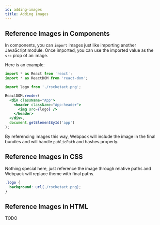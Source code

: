 ```yaml
---
id: adding-images
title: Adding Images
---
```


## Reference Images in Components

In components, you can `import` images just like importing another JavaScript module. Once imported, you can use the imported value as the `src` prop of an image.

Here is an example:

```jsx
import * as React from 'react';
import * as ReactDOM from 'react-dom';

import logo from './rocketact.png';

ReactDOM.render(
  <div className="App">
    <header className="App-header">
      <img src={logo} />
    </header>
  </div>,
  document.getElementById('app')
);
```

By referencing images this way, Webpack will include the image in the final bundles and will handle `publicPath` and hashes properly.

## Reference Images in CSS

Nothing special here, just reference the image through relative paths and Webpack will replace theme with final paths.

```css
.logo {
  background: url(./rocketact.png);
}
```

## Reference Images in HTML

TODO